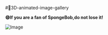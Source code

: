 #💜3D-animated-image-gallery

**😄If you are a fan of SpongeBob,do not lose it!**

![Image](https://github.com/user-attachments/assets/60df4955-373d-4996-b31e-8381dd439387)
